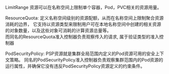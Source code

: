 LimitRange 资源可以在名称空间上限制单个容器，Pod，PVC相关的资源用量。

ResourceQuota:
    定义名称空间级别的资源配额，从而在名称空间上限制聚合资源消耗的边界，
    它支持以资源类型来限制用户可在本地名称空间中创建的相关资源的对象数量，以及这些对象可消耗的计算资源总量等。    
    而同名的ResourceQuota准入控制器负责观察传入的请求, 属于验证类型的准入控制器

PodSecurityPolicy:
    PSP资源就是集群全局范围内定义的Pod资源可用的安全上下文策略。
    同名的PodSecurityPolicy准入控制器负责观察集群范围内的Pod资源的运行属性，并确保它没有违反PodSecurityPolicy资源定义的约束条件。


